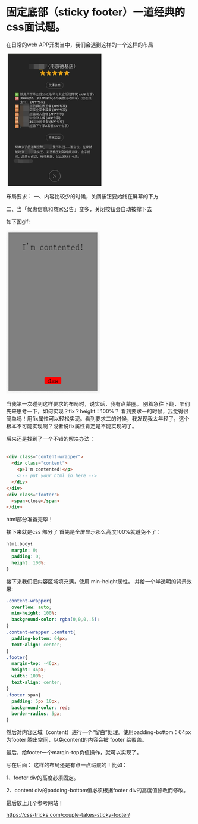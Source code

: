 # 固定底部（sticky footer）一道经典的css面试题。

在日常的web APP开发当中，我们会遇到这样的一个这样的布局

​
<img src='./a.jpg' width="50%">


布局要求：
一、内容比较少的时候，关闭按钮要始终在屏幕的下方

二、当「优惠信息和商家公告」变多，关闭按钮会自动被撑下去

如下图gif:

<img src='./a.gif' width="50%">

当我第一次碰到这样要求的布局时，说实话，我有点蒙圈。
别着急往下翻，咱们先来思考一下，如何实现？fix？height：100%？
看到要求一的时候，我觉得很简单吗！用fix属性可以轻松实现。看到要求二的时候，我发现我太年轻了，这个根本不可能实现啊？或者说fix属性肯定是不能实现的了。


后来还是找到了一个不错的解决办法：
```html

<div class="content-wrapper">
  <div class="content">
    <p>I'm contented!</p>
    <!-- put your html in here -->
  </div>
</div>
<div class="footer">
  <span>close</span>
</div>
```

html部分准备完毕！



接下来就是css 部分了
首先是全屏显示那么高度100%就避免不了：

```css
html,body{
  margin: 0;
  padding: 0;
  height: 100%;
}
```
接下来我们把内容区域填充满，使用 min-height属性。
并给一个半透明的背景效果:

```css
.content-wrapper{
  overflow: auto;
  min-height: 100%;
  background-color: rgba(0,0,0,.5);
}
.content-wrapper .content{
  padding-bottom: 64px;
  text-align: center;
}
.footer{
  margin-top: -46px;
  height: 46px;
  width: 100%;
  text-align: center;
}
.footer span{
  padding: 5px 10px;
  background-color: red;
  border-radius: 5px;
}
```

然后对内容区域（content）进行一个“留白”处理。使用padding-bottom：64px为footer 腾出空间，以免content的内容会被 footer 给覆盖。



最后，给footer一个margin-top负值操作，就可以实现了。



写在后面：
这样的布局还是有点一点瑕疵的！比如：

1、footer div的高度必须固定。

2、content div的padding-bottom值必须根据footer div的高度值修改而修改。


最后放上几个参考网站！

<a href="https://css-tricks.com/couple-takes-sticky-footer/">https://css-tricks.com/couple-takes-sticky-footer/</a>   


<contact></contact>

